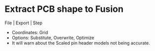 # Extract PCB shape to Fusion

File | Export | Step 

-   Coordinates: Grid
-   Options: Substitute, Overwrite, Optimize
- It will warn about the Scaled pin header models not being accurate.
